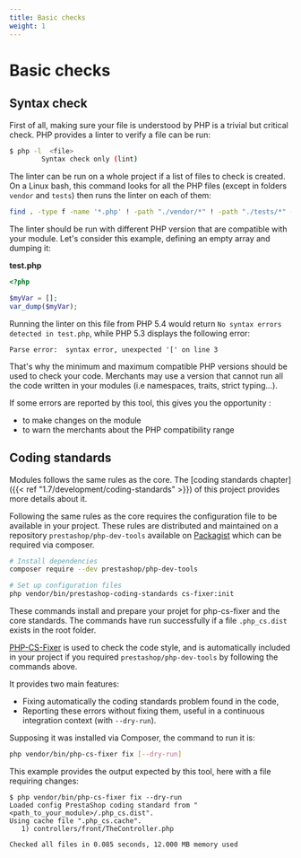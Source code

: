```yaml
---
title: Basic checks
weight: 1
---
```


# Basic checks

## Syntax check

First of all, making sure your file is understood by PHP is a trivial but critical check.
PHP provides a linter to verify a file can be run:

```bash
$ php -l  <file>
        Syntax check only (lint)
```

The linter can be run on a whole project if a list of files to check is created. On a Linux bash, this command looks for all the PHP files (except in folders `vendor` and `tests`) then runs the linter on each of them:

```bash
find . -type f -name '*.php' ! -path "./vendor/*" ! -path "./tests/*" -exec php -l -n {} \; | (! grep -v "No syntax errors detected")
```

The linter should be run with different PHP version that are compatible with your module.
Let's consider this example, defining an empty array and dumping it:

**test.php**
```php
<?php

$myVar = [];
var_dump($myVar);
```

Running the linter on this file from PHP 5.4 would return `No syntax errors detected in test.php`, while PHP 5.3 displays the following error:

```
Parse error:  syntax error, unexpected '[' on line 3
```

That's why the minimum and maximum compatible PHP versions should be used to check your code. Merchants may use a version that cannot run all
the code written in your modules (i.e namespaces, traits, strict typing...).

If some errors are reported by this tool, this gives you the opportunity :

* to make changes on the module
* to warn the merchants about the PHP compatibility range

## Coding standards

Modules follows the same rules as the core. The [coding standards chapter]({{< ref "1.7/development/coding-standards" >}}) of this project provides more details about it.

Following the same rules as the core requires the configuration file to be available in your project. These rules are distributed and maintained on a repository 
`prestashop/php-dev-tools` available on [Packagist](https://packagist.org/packages/prestashop/php-dev-tools) which can be required via composer.

```bash
# Install dependencies
composer require --dev prestashop/php-dev-tools

# Set up configuration files
php vendor/bin/prestashop-coding-standards cs-fixer:init
```

These commands install and prepare your projet for php-cs-fixer and the core standards. The commands have run successfully if a file `.php_cs.dist` exists in the root folder.

[PHP-CS-Fixer](https://packagist.org/packages/friendsofphp/php-cs-fixer) is used to check the code style, and is automatically included in your project if you required `prestashop/php-dev-tools` by following the commands above.

It provides two main features:

* Fixing automatically the coding standards problem found in the code,
* Reporting these errors without fixing them, useful in a continuous integration context (with `--dry-run`).

Supposing it was installed via Composer, the command to run it is:

```bash
php vendor/bin/php-cs-fixer fix [--dry-run]
```

This example provides the output expected by this tool, here with a file requiring changes:

```
$ php vendor/bin/php-cs-fixer fix --dry-run
Loaded config PrestaShop coding standard from "<path_to_your_module>/.php_cs.dist".
Using cache file ".php_cs.cache".
   1) controllers/front/TheController.php

Checked all files in 0.085 seconds, 12.000 MB memory used
```
